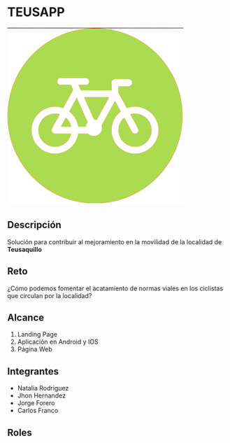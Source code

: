 # TEUSAPP
![Teusapp Logo](https://github.com/carfra/PersonalDevelopment/blob/master/Logo.png)
## Descripción
Solución para contribuir al mejoramiento en la movilidad de la localidad de **Teusaquillo**
## Reto
¿Cómo podemos fomentar el acatamiento de normas viales en los ciclistas que circulan por la localidad?
## Alcance
1. Landing Page
1. Aplicación en Android y IOS
1. Página Web
## Integrantes
* Natalia Rodriguez
* Jhon Hernandez
* Jorge Forero
* Carlos Franco
## Roles
